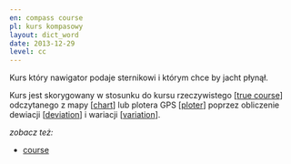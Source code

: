 ```yaml
---
en: compass course
pl: kurs kompasowy
layout: dict_word
date: 2013-12-29
level: cc
---
```


Kurs który nawigator podaje sternikowi i którym chce by jacht płynął.

Kurs jest skorygowany w stosunku do kursu rzeczywistego [[true course](/dict/navigation/true-course.html)] 
odczytanego z mapy [[chart](/dict/navigation/chart.html)] lub plotera GPS [[ploter](/dict/navigation/ploter.html)] 
poprzez obliczenie dewiacji [[deviation](/dict/navigation/deviation.html)] 
i wariacji [[variation](/dict/navigation/variation.html)].

*zobacz też:*

* [course](/dict/navigation/course.html)